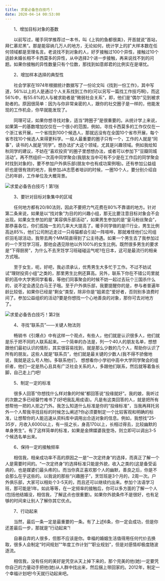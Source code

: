 ```yaml
---
title: 求爱必备告白技巧！
date: 2020-04-14 00:53:00
---
```




　　1、增加目标对象的基数

　　以前写过，暖手同学推荐过一本书，叫《上钩的鱼都很美》，开首就说“首站，拜仁慕尼黑”。那是能容纳几万人的地方，无论如何，统计学上的扩大样本数在任何领域都是至理名言。老说找不到对象的人，好歹接触过100个异性，接触过10个适龄未婚长相不卡西莫多的异性，从中选择2个进一步接触，再来说找不到的问题。如果你接触的异性数量只有个位数，那找到如意郎君的比例实在是堪忧。

　　2、增加样本选择的典型性

　　社会学家在1974年根据统计数据写了一份论文叫《找到一份工作》，其中写道，56%以上的人是通过个人关系找到工作的(可以另写一篇找工作技巧啊)，而这56%中，有55.6%的人与被求助者是“微弱社会关系”，即，他们是“偶尔”见到被求助者的。原因很简单：因为与你非常亲密的人，跟你的社交圈子是一样的，他能发现的工作机会，你早就能发现了。

　　同理可证，如果你想寻找对象，适当“跨圈子”是很重要的。从统计学上来说，如果第一的基数增加仅仅在一个很小的范围，例如，寻找卡西莫多的工作仅仅在一个浙江省开展，一个省找到100个候选人，那就远没有在全国10个省市开展，每个省市找10个候选人来得更科学。一般人最重要的圈子只有一个，工作的人就是“同事”，读书的人就是“同学”。想办法扩大这个领域，尤其是兴趣领域。例如我给知秋同学的建议，不妨在“喜欢投资”的圈子里想想办法，或者可以参加下“豆瓣同城活动”。再不然组织一次高中同学聚会(我朋友当中可有不少是在工作后的同学聚会时找到对象的)，要不参加户外俱乐部(朋友中也有成功案例哦)。还有参加公益组织也是很有效的地方，我参加JA志愿者培训的时候，一圈10个人，要分别介绍自己的年龄，工作单位及大概背景。

![求爱必备告白技巧！第1张](/img/48b9586228ad7164d24861f335ee52ec.jpg)

　　3、要针对目标对象集中的区域

　　任何地方都有20/80法则，因此不要把力气花费在80%不靠谱的地方。针对第二条来说，如果是以“找对象”为目的的兴趣小组，那无比要注意目标对象会不会出现。如果女生参加的是“美容俱乐部活动”，如果男生参加的是“皇马粉丝聚会”，那恭喜各位，你们孤独一生的几率大大提高了。暖手同学做的是IT行业，男生比例高达85%，他们公司附近走过一只母猫都会引起一阵喧哗，那就难怪他们公司组织羽毛球活动，我带去两个MM简直得到了公主待遇。如果一个男生去了我参加过的一个烹饪学习班，那他会遇见除他以外100%的女生比例。既然很多男生的要求是“下得厨房”，为什么不去烹饪学习班碰碰运气呢?在日本，这可是最流行的相亲方式哦。

　　至于女生，呃，好吧，我必须承认，优秀男生大多忙于工作。不过不妨试试“理财投资小组”之类的，那里男生比例还算高。另外，联系下你在不错公司里就职的高中大学男同学看看，等他们同事聚会的时候不妨一起过去玩个三国杀什么的，说不定会遇见白马王子哦。至于户外俱乐部，我要提醒你的是，参与者普遍年龄比较低，如果你已经是“剩女”类型，除非你是“姐弟恋”爱好者，否则别多浪费时间了。参加公益组织的活动?要是你想找一个心地善良的对象，那你可去对地方了。

![求爱必备告白技巧！第2张](/img/9e15cd4fbb166ac27d19e1b9b83bd47f.jpg)

　　4、寻找“联系员”——关键人物法则

　　畅销书《引爆点》中有这样一个观点，有些人，他们就是认识很多人，他们就是乐于把不同的人联系起来。一个简单的办法是，列一个40人的朋友名单，想想跟他们最初认识的情形，其实很容易找到，就是那么少数的几个人，帮助你认识了所有的朋友。这些人就是“联系员”，他们就是最关键的少数人(我不得不骄傲地说，我就是这么号人物)。多联系他们， 想想看你小学初中高中大学同学聚会的组织者，他们一定是热心且具有广泛社会关系的人，多跟他们联系，然后就等着鱼长脚，自己走上门吧!

　　5、制定一定的标准

　　很多人回答“你想找什么样对象的时候”都回答说“投缘就好”。我的娘，我听过的次数之多已经罄竹难书了(好吧我乱用成语)。凡是有这类回答的人，就是把所有想帮他一把的人拒之门外。我怎么知道什么标准是你的“投缘标准”，当我再拜托另外一个人帮我寻找目标的时候怎么阐述?你必须要制定一个比较客观和明确的标准，让想帮你的人能迅速从资料库中调用出合适对象的信息。例如，我想找“25-35岁，月收入6000以上，有一技之长，身高170以上，长相过得去，比较幽默的单身男生”。有了这样简单的标准，如果是金牌媒婆我登场，则立即可以调出3-5个候选名单出来。

　　6、保持一定的接触频率

　　相信我，相亲成功率不高的原因之一是“一次定终身”的选择，而真正了解一个人是需要时间的。“一次定终身”的选择标准只能是外貌，收入之类的(这是备受诟病的，也是媒婆们最头疼的)。而当你真正喜欢那个人的幽默，善良之后，你是不会那么在乎这些的。以我说的那些“兴趣圈子”，烹饪班是3个月的，2周一次。户外俱乐部，大家可以相处个3-5天的，而且还可以继续约出来。参加个法语学习班，那可能是1年。如此等等，在一定频率的接触后，你可以多方面的了解一个人(包括他结婚没，相信我，了解这点也很重要)。如果你外貌条件不是很好，也有足够的时间来让别人了解你其它优点。

　　7、行动起来

　　当然，最后一条一定是最重要的一条。有了上述6条，你一定会成功，但是你还差最后一步，那就是“行动起来”!

　　自暴自弃的人很多，但那不应该是你。幸福的婚姻生活值得用任何代价去换取，很多人会制定“时间规划”“年度工作计划”“职业规划”，但是对感情却极度随波逐流。

　　相信我，没有任何的美好是凭空从天上掉下来的，那个完美的他(她)一定要凭你自己的力量动手把他(她)从人群中找出来，然后捆上带回家的。2012年，制定一个幸福计划吧!今天就行动起来吧。